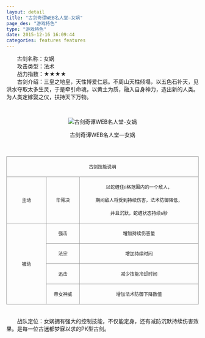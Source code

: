 ```yaml
---
layout: detail
title: "古剑奇谭WEB名人堂—女娲"
page_des: "游戏特色"
type: "游戏特色"
date: 2015-12-16 16:09:44
categories: features features
--- 
```

 
 
<p>&nbsp;&nbsp;&nbsp;&nbsp;&nbsp;&nbsp;&nbsp;古剑名称：女娲<br>　　攻击类型：法术<br>　　战力指数：★★★★<br>　　古剑介绍：三皇之地皇，天性博爱仁慈。不周山天柱倾塌，以五色石补天，见洪水夺取太多生灵，于是牵引命魂，以黄土为质，融入自身神力，造出新的人类。为人类定嫁娶之仪，扶持天下万物。</p><p>&nbsp;</p><p style="text-align: center;"><img title="古剑奇谭WEB名人堂-女娲" alt="古剑奇谭WEB名人堂-女娲" src="http://dev.36b.me/current/gjqt/img/resource/413.png"></p><p style="text-align: center;">古剑奇谭WEB名人堂—女娲</p><p>&nbsp;</p><table width="529"><tbody><tr style="height: 38px;"><td style="padding: 1px; border: 1px solid rgb(150, 150, 150);" colspan="3" valign="middle" width="529"><p style="text-align: center;"><span style="font-family: 宋体; font-size: 12px;">古剑技能说明</span></p></td></tr><tr style="height: 108px;"><td style="border-width: medium 1px 1px; border-style: none solid solid; border-color: currentColor rgb(150, 150, 150) rgb(150, 150, 150); padding: 1px;" valign="middle" width="108"><p style="text-align: center;"><span style="font-family: 宋体; font-size: 12px;">主动</span></p></td><td style="border-width: 1px 1px 1px medium; border-style: solid solid solid none; border-color: rgb(150, 150, 150) rgb(150, 150, 150) rgb(150, 150, 150) currentColor; padding: 1px;" valign="middle" width="90"><p style="text-align: center;"><span style="font-family: 宋体; font-size: 12px;">华胥决</span></p></td><td style="border-width: 1px 1px 1px medium; border-style: solid solid solid none; border-color: rgb(150, 150, 150) rgb(150, 150, 150) rgb(150, 150, 150) currentColor; padding: 1px;" valign="middle" width="331"><p style="text-align: center;"><span style="font-family: 宋体; font-size: 12px;">以蛇缠住<span style="font-family: Times New Roman;">8</span><span style="font-family: 宋体;">格范围内的一个敌人，</span></span></p><p style="text-align: center;"><span style="font-family: 宋体; font-size: 12px;">期间敌人将受到持续伤害，法术防御降低，</span></p><p style="text-align: center;"><span style="font-family: 宋体; font-size: 12px;">并且沉默，蛇缠状态持续<span style="font-family: Times New Roman;">6</span><span style="font-family: 宋体;">秒</span></span></p></td></tr><tr style="height: 38px;"><td style="border-width: medium 1px 1px; border-style: none solid solid; border-color: currentColor rgb(150, 150, 150) rgb(150, 150, 150); padding: 1px;" rowspan="4" valign="middle" width="108"><p style="text-align: center;"><span style="font-family: 宋体; font-size: 12px;">被动</span></p></td><td style="border-width: medium 1px 1px medium; border-style: none solid solid none; border-color: currentColor rgb(150, 150, 150) rgb(150, 150, 150) currentColor; padding: 1px;" valign="middle" width="90"><p style="text-align: center;"><span style="font-family: 宋体; font-size: 12px;">强击</span></p></td><td style="border-width: medium 1px 1px medium; border-style: none solid solid none; border-color: currentColor rgb(150, 150, 150) rgb(150, 150, 150) currentColor; padding: 1px;" valign="middle" width="331"><p style="text-align: center;"><span style="font-family: 宋体; font-size: 12px;">增加持续伤害量</span></p></td></tr><tr style="height: 38px;"><td style="border-width: medium 1px 1px medium; border-style: none solid solid none; border-color: currentColor rgb(150, 150, 150) rgb(150, 150, 150) currentColor; padding: 1px;" valign="middle" width="90"><p style="text-align: center;"><span style="font-family: 宋体; font-size: 12px;">法宗</span></p></td><td style="border-width: medium 1px 1px medium; border-style: none solid solid none; border-color: currentColor rgb(150, 150, 150) rgb(150, 150, 150) currentColor; padding: 1px;" valign="middle" width="331"><p style="text-align: center;"><span style="font-family: 宋体; font-size: 12px;">增加持续时间</span></p></td></tr><tr style="height: 38px;"><td style="border-width: medium 1px 1px medium; border-style: none solid solid none; border-color: currentColor rgb(150, 150, 150) rgb(150, 150, 150) currentColor; padding: 1px;" valign="middle" width="90"><p style="text-align: center;"><span style="font-family: 宋体; font-size: 12px;">迅击</span></p></td><td style="border-width: medium 1px 1px medium; border-style: none solid solid none; border-color: currentColor rgb(150, 150, 150) rgb(150, 150, 150) currentColor; padding: 1px;" valign="middle" width="331"><p style="text-align: center;"><span style="font-family: 宋体; font-size: 12px;">减少技能冷却时间</span></p></td></tr><tr style="height: 38px;"><td style="border-width: medium 1px 1px medium; border-style: none solid solid none; border-color: currentColor rgb(150, 150, 150) rgb(150, 150, 150) currentColor; padding: 1px;" valign="middle" width="90"><p style="text-align: center;"><span style="font-family: 宋体; font-size: 12px;">帝女神威</span></p></td><td style="border-width: medium 1px 1px medium; border-style: none solid solid none; border-color: currentColor rgb(150, 150, 150) rgb(150, 150, 150) currentColor; padding: 1px;" valign="middle" width="331"><p style="text-align: center;"><span style="font-family: 宋体; font-size: 12px;">增加法术防御下降数值</span></p></td></tr></tbody></table><p><br>　　战队定位：女娲拥有强大的控制技能，不仅能定身，还有减防沉默持续伤害效果。是每一位古迷都梦寐以求的PK型古剑。</p>
